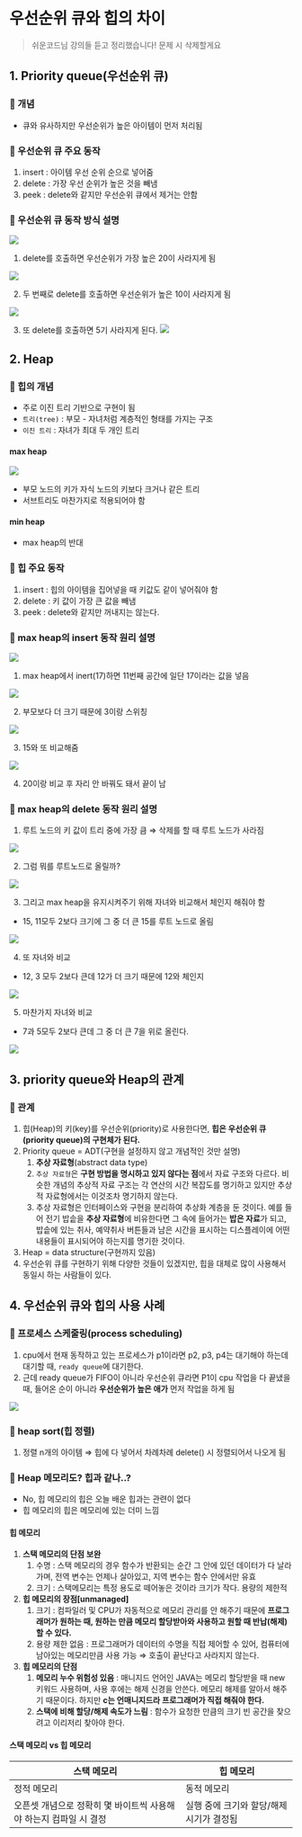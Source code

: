 # 우선순위 큐와 힙의 차이

> 쉬운코드님 강의들 듣고 정리했습니다! 문제 시 삭제할게요

## 1. Priority queue(우선순위 큐)

### 🍇 개념

* 큐와 유사하지만 우선순위가 높은 아이템이 먼저 처리됨

### 🍇 우선순위 큐 주요 동작

1. insert : 아이템 우선 순위 순으로 넣어줌
2. delete : 가장 우선 순위가 높은 것을 빼냄
3. peek : delete와 같지만 우선순위 큐에서 제거는 안함

### 🍇 우선순위 큐 동작 방식 설명

![](https://velog.velcdn.com/images/prettylee620/post/273a6e9d-212d-48d9-870f-1c8657002fc8/image.png)

1. delete를 호출하면 우선순위가 가장 높은 20이 사라지게 됨

![](https://velog.velcdn.com/images/prettylee620/post/b058280b-41ab-4849-8803-345285d88a01/image.png)

2. 두 번째로 delete를 호출하면 우선순위가 높은 10이 사라지게 됨

![](https://velog.velcdn.com/images/prettylee620/post/a6b3a01b-5c3d-4fdd-9aa5-0a3c0c108277/image.png)

3. 또 delete를 호출하면 5기 사라지게 된다. ![](https://velog.velcdn.com/images/prettylee620/post/febd8e08-de79-4724-92e3-76ff6c4ee32d/image.png)

## 2. Heap

### 🍇 힙의 개념

* 주로 이진 트리 기반으로 구현이 됨
* `트리(tree)` : 부모 - 자녀처럼 계층적인 형태를 가지는 구조
* `이진 트리` : 자녀가 최대 두 개인 트리

#### max heap

![](https://velog.velcdn.com/images/prettylee620/post/e3d76064-d7b4-4ef7-8b58-ffeda6a86b96/image.png)

* 부모 노드의 키가 자식 노드의 키보다 크거나 같은 트리
* 서브트리도 마찬가지로 적용되어야 함

#### min heap

* max heap의 반대

### 🍇 힙 주요 동작

1. insert : 힙의 아이템을 집어넣을 때 키값도 같이 넣어줘야 함
2. delete : 키 값이 가장 큰 값을 빼냄
3. peek : delete와 같지만 꺼내지는 않는다.

### 🍇 max heap의 insert 동작 원리 설명

![](https://velog.velcdn.com/images/prettylee620/post/3d7d80c8-f7cf-446a-911f-2cd3ab732680/image.png)

1. max heap에서 inert(17)하면 11번째 공간에 일단 17이라는 값을 넣음

![](https://velog.velcdn.com/images/prettylee620/post/8d1e69a7-c885-40e7-a98e-3b73c012a7ab/image.png)

2. 부모보다 더 크기 때문에 3이랑 스위칭

![](https://velog.velcdn.com/images/prettylee620/post/5b8c99c5-2f48-43fb-8490-afdf174de003/image.png)

3. 15와 또 비교해줌

![](https://velog.velcdn.com/images/prettylee620/post/c8e4194c-86c4-402a-8f7d-46dd414175d6/image.png)

4. 20이랑 비교 후 자리 안 바꿔도 돼서 끝이 남

### 🍇 max heap의 delete 동작 원리 설명

1. 루트 노드의 키 값이 트리 중에 가장 큼 ⇒ 삭제를 할 때 루트 노드가 사라짐

![](https://velog.velcdn.com/images/prettylee620/post/ace0ae45-e3af-456e-bae2-90eff4864a01/image.png)

2. 그럼 뭐를 루트노드로 올릴까?

![](https://velog.velcdn.com/images/prettylee620/post/34aa8bd5-ef54-413d-b9da-bf03411b7ae6/image.png)

3. 그리고 max heap을 유지시켜주기 위해 자녀와 비교해서 체인지 해줘야 함

* 15, 11모두 2보다 크기에 그 중 더 큰 15를 루트 노드로 올림

![](https://velog.velcdn.com/images/prettylee620/post/312994b2-cd8c-4a72-94c5-0fbabe689c1f/image.png)

4. 또 자녀와 비교

* 12, 3 모두 2보다 큰데 12가 더 크기 때문에 12와 체인지

![](https://velog.velcdn.com/images/prettylee620/post/dada83bc-7ee3-4010-95a9-3fabe30f4d70/image.png)

5. 마찬가지 자녀와 비교

* 7과 5모두 2보다 큰데 그 중 더 큰 7을 위로 올린다.

![](https://velog.velcdn.com/images/prettylee620/post/c3abe9b9-a8a3-43f8-b39d-db7e7f6f4c8b/image.png)

## 3. priority queue와 Heap의 관계

### 🍇 관계

1. 힙(Heap)의 키(key)를 우선순위(priority)로 사용한다면, **힙은 우선순위 큐(priority queue)의 구현체가 된다.**
2. Priority queue = ADT(구현을 설정하지 않고 개념적인 것만 설명)
   1. **추상 자료형**(abstract data type)
   2. `추상 자료형`은 **구현 방법을 명시하고 있지 않다는 점**에서 자료 구조와 다르다. 비슷한 개념의 추상적 자료 구조는 각 연산의 시간 복잡도를 명기하고 있지만 추상적 자료형에서는 이것조차 명기하지 않는다.
   3. 추상 자료형은 인터페이스와 구현을 분리하여 추상화 계층을 둔 것이다. 예를 들어 전기 밥솥을 **추상 자료형**에 비유한다면 그 속에 들어가는 **밥은 자료**가 되고, 밥솥에 있는 취사, 예약취사 버튼들과 남은 시간을 표시하는 디스플레이에 어떤 내용들이 표시되어야 하는지를 명기한 것이다.
3. Heap = data structure(구현까지 있음)
4. 우선순위 큐를 구현하기 위해 다양한 것들이 있겠지만, 힙을 대체로 많이 사용해서 동일시 하는 사람들이 있다.

## 4. 우선순위 큐와 힙의 사용 사례

### 🍇 프로세스 스케줄링(process scheduling)

1. cpu에서 현재 동작하고 있는 프로세스가 p1이라면 p2, p3, p4는 대기해야 하는데 대기할 때, `ready queue`에 대기한다.
2. 근데 ready queue가 FIFO이 아니라 우선순위 큐라면 P1이 cpu 작업을 다 끝냈을 때, 들어온 순이 아니라 **우선순위가 높은 애가** 먼저 작업을 하게 됨

![](https://velog.velcdn.com/images/prettylee620/post/96fdd7e2-c54e-45b9-8774-a3c8719d7922/image.png)

### 🍇 heap sort(힙 정렬)

1. 정렬 n개의 아이템 ⇒ 힙에 다 넣어서 차례차례 delete() 시 정렬되어서 나오게 됨

### 🍇 Heap 메모리도? 힙과 같나..?

* No, 힙 메모리의 힙은 오늘 배운 힙과는 관련이 없다
* 힙 메모리의 힙은 메모리에 있는 더미 느낌

#### 힙 메모리

1. **스택 메모리의 단점 보완**
   1. 수명 : 스택 메모리의 경우 함수가 반환되는 순간 그 안에 있던 데이터가 다 날라가며, 전역 변수는 언제나 살아있고, 지역 변수는 함수 안에서만 유효
   2. 크기 : 스택메모리는 특정 용도로 떼어놓은 것이라 크기가 작다. 용량의 제한적
2. **힙 메모리의 장점\[unmanaged]**
   1. 크기 : 컴파일러 및 CPU가 자동적으로 메모리 관리를 안 해주기 때문에 **프로그래머가 원하는 때, 원하는 만큼 메모리 할당받아와 사용하고 원할 때 반납(해제) 할 수 있다.**
   2. 용량 제한 없음 : 프로그래머가 데이터의 수명을 직접 제어할 수 있어, 컴퓨터에 남아있는 메모리만큼 사용 가능 ⇒ 호출이 끝난다고 사라지지 않는다.
3. **힙 메모리의 단점**
   1. **메모리 누수 위험성 있음** : 매니지드 언어인 JAVA는 메모리 할당받을 때 new 키워드 사용하며, 사용 후에는 해제 신경을 안쓴다. 메모리 해제를 알아서 해주기 때문이다. 하지만 **c는 언매니지드라 프로그래머가 직접 해줘야 한다.**
   2. **스택에 비해 할당/해제 속도가 느림** : 함수가 요청한 만큼의 크기 빈 공간을 찾으려고 이리저리 찾아야 한다.

#### 스택 메모리 vs 힙 메모리

| 스택 메모리                                | 힙 메모리                   |
| ------------------------------------- | ----------------------- |
| 정적 메모리                                | 동적 메모리                  |
| 오픈셋 개념으로 정확히 몇 바이트씩 사용해야 하는지 컴파일 시 결정 | 실행 중에 크기와 할당/해제 시기가 결정됨 |
